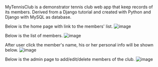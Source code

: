 MyTennisClub is a demonstrator tennis club web app that keep records of its members. Derived from a Django tutorial and created with Python and Django with MySQL as database.

Below is the home page with link to the members' list.
![image](https://github.com/isaac7y8y9y/MyTennisClub/assets/42550425/78e69b4c-f19c-409c-9e78-df15348e169a)


Below is the list of members.
![image](https://github.com/isaac7y8y9y/MyTennisClub/assets/42550425/6a534588-2d30-4086-964b-f0159c6b6d52)


After user click the member's name, his or her personal info will be shown below.
![image](https://github.com/isaac7y8y9y/MyTennisClub/assets/42550425/48675587-a1b4-40d8-9c16-c14699315cae)


Below is the admin page to add/edit/delete members of the club.
![image](https://github.com/isaac7y8y9y/MyTennisClub/assets/42550425/9cb8ac08-c941-4eff-a6ef-aa22d7b6785c)



